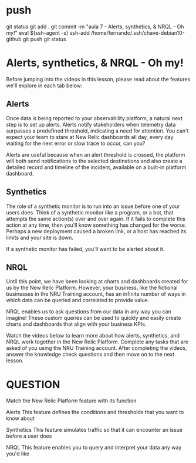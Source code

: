 
# ###################################################################################################################### 
# ###################################################################################################################### 
# ###################################################################################################################### 
#  push

git status
git add .
git commit -m "aula 7 - Alerts, synthetics, & NRQL - Oh my!"
eval $(ssh-agent -s)
ssh-add /home/fernando/.ssh/chave-debian10-github
git push
git status



# ###################################################################################################################### 
# ###################################################################################################################### 
# ###################################################################################################################### 
# Alerts, synthetics, & NRQL - Oh my!


Before jumping into the videos in this lesson, please read about the features we'll explore in each tab below:


## Alerts

Once data is being reported to your observability platform, a natural next step is to set up alerts. Alerts notify stakeholders when telemetry data surpasses a predefined threshold, indicating a need for attention. You can't expect your team to stare at New Relic dashboards all day, every day waiting for the next error or slow trace to occur, can you?

Alerts are useful because when an alert threshold is crossed, the platform will both send notifications to the selected destinations and also create a detailed record and timeline of the incident, available on a built-in platform dashboard.




## Synthetics

The role of a synthetic monitor is to run into an issue before one of your users does. Think of a synthetic monitor like a program, or a bot, that attempts the same action(s) over and over again. If it fails to complete this action at any time, then you'll know something has changed for the worse. Perhaps a new deployment caused a broken link, or a host has reached its limits and your site is down. 

If a synthetic monitor has failed, you'll want to be alerted about it.




## NRQL

Until this point, we have been looking at charts and dashboards created for us by the New Relic Platform. However, your business, like the fictional businesses in the NRU Training account, has an infinite number of ways in which data can be queried and correlated to provide value. 

NRQL enables us to ask questions from our data in any way you can imagine! These custom queries can be used to quickly and easily create charts and dashboards that align with your business KPIs. 



Watch the videos below to learn more about how alerts, synthetics, and NRQL work together in the New Relic Platform. Complete any tasks that are asked of you using the NRU Training account. After completing the videos, answer the knowledge check questions and then move on to the next lesson.













# ###################################################################################################################### 
# ###################################################################################################################### 
# ###################################################################################################################### 
# QUESTION

Match the New Relic Platform feature with its function

    
Alerts
This feature defines the conditions and thresholds that you want to know about

Synthetics
This feature simulates traffic so that it can encounter an issue before a user does

NRQL
This feature enables you to query and interpret your data any way you'd like